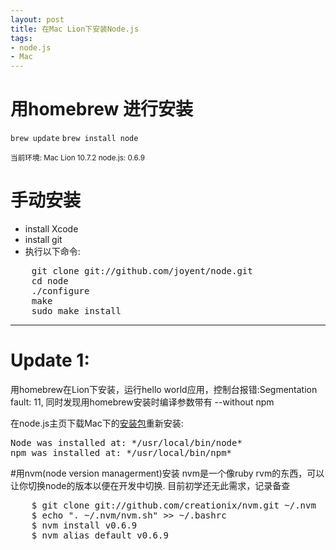 ```yaml
---
layout: post
title: 在Mac Lion下安装Node.js 
tags:
- node.js 
- Mac
---
```

# 用homebrew 进行安装 
`brew update`
`brew install node`

<small>
当前环境:
Mac Lion 10.7.2
node.js: 0.6.9
</small>

# 手动安装 
* install Xcode
* install git
* 执行以下命令:
<pre>
    git clone git://github.com/joyent/node.git
    cd node
    ./configure
    make
    sudo make install
</pre>

---
# Update 1:
用homebrew在Lion下安装，运行hello world应用，控制台报错:Segmentation fault: 11,
同时发现用homebrew安装时编译参数带有 --without npm

在node.js主页下载Mac下的[安装包](http://nodejs.org/dist/v0.6.9/node-v0.6.9.pkg)重新安装:

<pre>
Node was installed at: */usr/local/bin/node*
npm was installed at: */usr/local/bin/npm*
</pre>

#用nvm(node version managerment)安装
nvm是一个像ruby rvm的东西，可以让你切换node的版本以便在开发中切换.
目前初学还无此需求，记录备查
<pre>
    $ git clone git://github.com/creationix/nvm.git ~/.nvm
    $ echo ". ~/.nvm/nvm.sh" >> ~/.bashrc
    $ nvm install v0.6.9
    $ nvm alias default v0.6.9
</pre>
